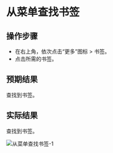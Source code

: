 # 从菜单查找书签

## 操作步骤

- 在右上角，依次点击“更多”图标 > 书签。
- 点击所需的书签。

## 预期结果

查找到书签。

## 实际结果

查找到书签。

![从菜单查找书签-1](../img/从菜单查找书签-1.png)